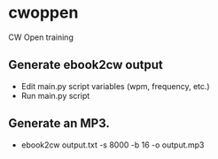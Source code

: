 # cwoppen
CW Open training

## Generate ebook2cw output
* Edit main.py script variables (wpm, frequency, etc.)
* Run main.py script

## Generate an MP3.
* ebook2cw output.txt -s 8000 -b 16 -o output.mp3

